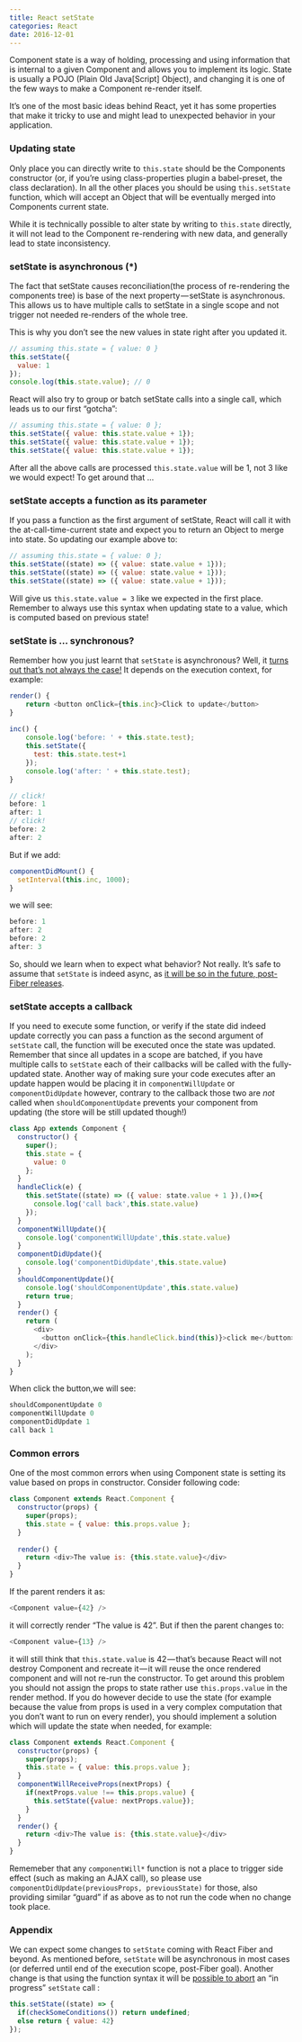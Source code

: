 ```yaml
---
title: React setState
categories: React
date: 2016-12-01
---
```

Component state is a way of holding, processing and using information that is internal to a given Component and allows you to implement its logic. State is usually a POJO (Plain Old Java[Script] Object), and changing it is one of the few ways to make a Component re-render itself.     

It’s one of the most basic ideas behind React, yet it has some properties that make it tricky to use and might lead to unexpected behavior in your application.     

### Updating state   

Only place you can directly write to `this.state` should be the Components constructor (or, if you’re using class-properties plugin a babel-preset, the class declaration). In all the other places you should be using `this.setState` function, which will accept an Object that will be eventually merged into Components current state.    

While it is technically possible to alter state by writing to `this.state` directly, it will not lead to the Component re-rendering with new data, and generally lead to state inconsistency.    

### setState is asynchronous (*)   

The fact that setState causes reconciliation(the process of re-rendering the components tree) is base of the next property — setState is asynchronous. This allows us to have multiple calls to setState in a single scope and not trigger not needed re-renders of the whole tree.    

This is why you don’t see the new values in state right after you updated it.
```js
// assuming this.state = { value: 0 }
this.setState({
  value: 1
});
console.log(this.state.value); // 0
```     
React will also try to group or batch setState calls into a single call, which leads us to our first “gotcha”:    
```js
// assuming this.state = { value: 0 };
this.setState({ value: this.state.value + 1});
this.setState({ value: this.state.value + 1});
this.setState({ value: this.state.value + 1});
```
After all the above calls are processed `this.state.value` will be 1, not 3 like we would expect! To get around that …   

### setState accepts a function as its parameter

If you pass a function as the first argument of setState, React will call it with the at-call-time-current state and expect you to return an Object to merge into state. So updating our example above to:    
```js
// assuming this.state = { value: 0 };
this.setState((state) => ({ value: state.value + 1}));
this.setState((state) => ({ value: state.value + 1}));
this.setState((state) => ({ value: state.value + 1}));
``` 
Will give us `this.state.value = 3` like we expected in the first place. Remember to always use this syntax when updating state to a value, which is computed based on previous state!

### setState is … synchronous?

Remember how you just learnt that `setState` is asynchronous? Well, it [turns out that’s not always the case!](https://twitter.com/acdlite/status/817072056940408832) It depends on the execution context, for example:   
```js
render() {
    return <button onClick={this.inc}>Click to update</button>
}
  
inc() {
    console.log('before: ' + this.state.test);
    this.setState({
      test: this.state.test+1
    });
    console.log('after: ' + this.state.test);
}
```
```js
// click!
before: 1
after: 1
// click!
before: 2
after: 2
```
But if we add:   
```js
componentDidMount() {
  setInterval(this.inc, 1000);
}
```
we will see:    
```js
before: 1
after: 2
before: 2
after: 3
```
So, should we learn when to expect what behavior? Not really. It’s safe to assume that `setState` is indeed async, as [it will be so in the future, post-Fiber releases](https://twitter.com/acdlite/status/817075742915690496).

### setState accepts a callback

If you need to execute some function, or verify if the state did indeed update correctly you can pass a function as the second argument of `setState` call, the function will be executed once the state was updated. Remember that since all updates in a scope are batched, if you have multiple calls to `setState` each of their callbacks will be called with the fully-updated state.
Another way of making sure your code executes after an update happen would be placing it in `componentWillUpdate` or `componentDidUpdate` however, contrary to the callback those two are *not* called when `shouldComponentUpdate` prevents your component from updating (the store will be still updated though!)
```js
class App extends Component {
  constructor() {
    super();
    this.state = {
      value: 0
    };
  }
  handleClick(e) {
    this.setState((state) => ({ value: state.value + 1 }),()=>{
      console.log('call back',this.state.value)
    });
  }
  componentWillUpdate(){
    console.log('componentWillUpdate',this.state.value)
  }
  componentDidUpdate(){
    console.log('componentDidUpdate',this.state.value)
  }
  shouldComponentUpdate(){
    console.log('shouldComponentUpdate',this.state.value)
    return true;
  }
  render() {
    return (
      <div>
        <button onClick={this.handleClick.bind(this)}>click me</button>
      </div>
    );
  }
}
```
When click the button,we will see:
``` js
shouldComponentUpdate 0
componentWillUpdate 0
componentDidUpdate 1
call back 1
```

### Common errors
One of the most common errors when using Component state is setting its value based on props in constructor. Consider following code:    
```js
class Component extends React.Component {
  constructor(props) {
    super(props);
    this.state = { value: this.props.value };
  }
  
  render() {
    return <div>The value is: {this.state.value}</div>
  }
}
```
If the parent renders it as:
```js
<Component value={42} />
```
it will correctly render “The value is 42”. But if then the parent changes to:   
```js
<Component value={13} />
```
it will still think that `this.state.value` is 42 — that’s because React will not destroy Component and recreate it — it will reuse the once rendered component and will not re-run the constructor. To get around this problem you should not assign the props to state rather use `this.props.value` in the render method. If you do however decide to use the state (for example because the value from props is used in a very complex computation that you don’t want to run on every render), you should implement a solution which will update the state when needed, for example:   
```js
class Component extends React.Component {
  constructor(props) {
    super(props);
    this.state = { value: this.props.value };
  }
  componentWillReceiveProps(nextProps) {
    if(nextProps.value !== this.props.value) {
      this.setState({value: nextProps.value});
    }
  }
  render() {
    return <div>The value is: {this.state.value}</div>
  }
}
```
Rememeber that any `componentWill*` function is not a place to trigger side effect (such as making an AJAX call), so please use `componentDidUpdate(previousProps, previousState)` for those, also providing similar “guard” if as above as to not run the code when no change took place.

### Appendix

We can expect some changes to `setState` coming with React Fiber and beyond. As mentioned before, `setState` will be asynchronous in most cases (or deferred until end of the execution scope, post-Fiber goal). Another change is that using the function syntax it will be [possible to abort](https://twitter.com/nishb1/status/852542873803345920) an “in progress” `setState` call :
```js
this.setState((state) => {
  if(checkSomeConditions()) return undefined;
  else return { value: 42}
});
```